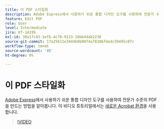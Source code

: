 ```yaml
---
title: 이 PDF 스타일화
description: Adobe Express에서 사용하기 쉬운 통합 디자인 도구를 사용하여 전문가 수준의 PDF을 만드는 방법을 알아봅니다.
feature: Edit PDF
role: User
level: Intermediate
jira: KT-14195
exl-id: 30a17c43-1efb-4c76-9133-18bb4dab2238
source-git-commit: 17a25611e3444b0b00f4a78306fdedc59495c07c
workflow-type: tm+mt
source-wordcount: '45'
ht-degree: 0%

---
```


# 이 PDF 스타일화

[Adobe Express](https://express.adobe.com)에서 사용하기 쉬운 통합 디자인 도구를 사용하여 전문가 수준의 PDF을 만드는 방법을 알아봅니다. 이 비디오 튜토리얼에서는 [새로운 Acrobat 환경](new-workspace.md)을 사용합니다.

>[!VIDEO](https://video.tv.adobe.com/v/3425137?enablevpops&quality=12&learn=on&hidetitle=true)
